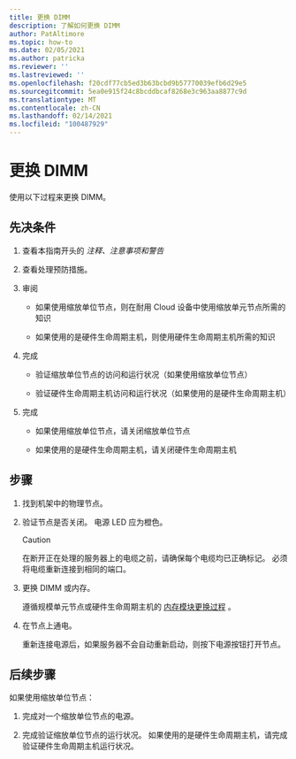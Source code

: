 ```yaml
---
title: 更换 DIMM
description: 了解如何更换 DIMM
author: PatAltimore
ms.topic: how-to
ms.date: 02/05/2021
ms.author: patricka
ms.reviewer: ''
ms.lastreviewed: ''
ms.openlocfilehash: f20cdf77cb5ed3b63bcbd9b57770039efb6d29e5
ms.sourcegitcommit: 5ea0e915f24c8bcddbcaf8268e3c963aa8877c9d
ms.translationtype: MT
ms.contentlocale: zh-CN
ms.lasthandoff: 02/14/2021
ms.locfileid: "100487929"
---
```

# <a name="replacing-a-dimm"></a>更换 DIMM

使用以下过程来更换 DIMM。

## <a name="prerequisites"></a>先决条件

1.  查看本指南开头的 *注释、注意事项和警告*

2.  查看处理预防措施。

3.  审阅

    -   如果使用缩放单位节点，则在耐用 Cloud 设备中使用缩放单元节点所需的知识

    -   如果使用的是硬件生命周期主机，则使用硬件生命周期主机所需的知识

4.  完成

    -   验证缩放单位节点的访问和运行状况（如果使用缩放单位节点）

    -   验证硬件生命周期主机访问和运行状况（如果使用的是硬件生命周期主机）

5.  完成

    -   如果使用缩放单位节点，请关闭缩放单位节点

    -   如果使用的是硬件生命周期主机，请关闭硬件生命周期主机

## <a name="steps"></a>步骤

1.  找到机架中的物理节点。

2.  验证节点是否关闭。 电源 LED 应为橙色。

    > [!CAUTION]
    > 在断开正在处理的服务器上的电缆之前，请确保每个电缆均已正确标记。 必须将电缆重新连接到相同的端口。
    
3.  更换 DIMM 或内存。

    遵循规模单元节点或硬件生命周期主机的 [内存模块更换过程](https://www.dell.com/support/manuals/us/en/04/poweredge-r640/per640_ism_pub/dell-emc-poweredge-r640-overview?guid=guid-f39be9ba-158c-45e3-b8b1-f07bb750d6d4) 。
    
4.  在节点上通电。

    重新连接电源后，如果服务器不会自动重新启动，则按下电源按钮打开节点。
    
## <a name="next-steps"></a>后续步骤

如果使用缩放单位节点：

1.  完成对一个缩放单位节点的电源。

2.  完成验证缩放单位节点的运行状况。 如果使用的是硬件生命周期主机，请完成验证硬件生命周期主机运行状况。
    

